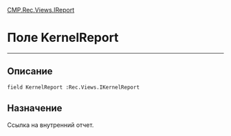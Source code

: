﻿---
Link: CMP.Rec.Views.IReport.@KernelReport
---

<!---  Навигация
[Имя проекта](#) :
-->
[CMP.Rec.Views.IReport](Default)

# Поле KernelReport
---

## Описание

    field KernelReport :Rec.Views.IKernelReport

<!--
## Аргументы{#Args}

### Аргумент1

Описание аргумента 1
-->

## Назначение

Ссылка на внутренний отчет.

<!--
## Пример

    KernelReport...
-->

